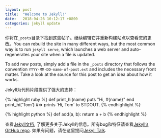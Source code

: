 ```yaml
---
layout: post
title:  "Welcome to Jekyll!"
date:   2018-04-26 10:12:17 +0800
categories: jekyll update
---
```

你将在`_posts`目录下找到这些帖子。继续编辑它并重新构建站点以查看您的更改。You can rebuild the site in many different ways, but the most common way is to run `jekyll serve`, which launches a web server and auto-regenerates your site when a file is updated.

To add new posts, simply add a file in the `_posts` directory that follows the convention `YYYY-MM-DD-name-of-post.ext` and includes the necessary front matter. Take a look at the source for this post to get an idea about how it works.

Jekyll为代码片段提供了强大的支持：

{% highlight ruby %}
def print_hi(name)
  puts "Hi, #{name}"
end
print_hi('Tom')
#=> prints 'Hi, Tom' to STDOUT.
{% endhighlight %}


{% highlight python %}
def add(a, b):
    return a + b
{% endhighlight %}

查看[Jekyll文档][jekyll-docs], 了解更多关于Jekyll的信息。所有bug和特征请查看[Jekyll’s GitHub repo][jekyll-gh]. 如果有问题，请在这里提问[Jekyll Talk][jekyll-talk].

[jekyll-docs]: https://jekyllrb.com/docs/home
[jekyll-gh]:   https://github.com/jekyll/jekyll
[jekyll-talk]: https://talk.jekyllrb.com/
